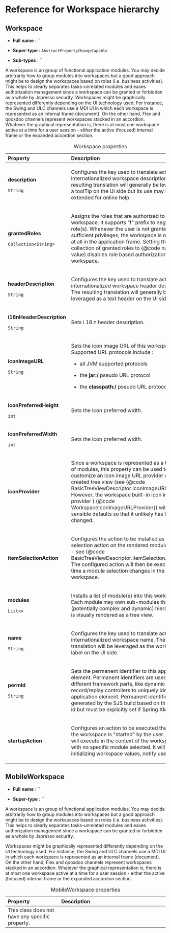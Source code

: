 Reference for Workspace hierarchy
=================================

Workspace
---------

-   **Full name** : ``

-   **Super-type** : `AbstractPropertyChangeCapable`

-   **Sub-types** : ``

A workspace is an group of functional application modules. You may decide arbitrarily how to group modules into workspaces but a good approach might be to design the workspaces based on roles (i.e. business activities). This helps to clearly separates tasks-unrelated modules and eases authorization management since a workspace can be granted or forbidden as a whole by Jspresso security. Workspaces might be graphically represented differently depending on the UI technology used. For instance, the Swing and ULC channels use a MDI UI in which each workspace is represented as an internal frame (document). On the other hand, Flex and qooxdoo channels represent workspaces stacked in an accordion. Whatever the graphical representation is, there is at most one workspace active at a time for a user session - either the active (focused) internal frame or the expanded accordion section.

<table>
<caption>Workspace properties</caption>
<colgroup>
<col width="33%" />
<col width="66%" />
</colgroup>
<thead>
<tr class="header">
<th align="left">Property</th>
<th align="left">Description</th>
</tr>
</thead>
<tbody>
<tr class="odd">
<td align="left"><p><strong>description</strong></p>
<p><code>String</code></p></td>
<td align="left"><p>Configures the key used to translate actual internationalized workspace description. The resulting translation will generally be leveraged as a toolTip on the UI side but its use may be extended for online help.</p></td>
</tr>
<tr class="even">
<td align="left"><p><strong>grantedRoles</strong></p>
<p><code>Collection​&lt;​String​&gt;​</code></p></td>
<td align="left"><p>Assigns the roles that are authorized to start this workspace. It supports &quot;<strong>!</strong>&quot; prefix to negate the role(s). Whenever the user is not granted sufficient privileges, the workspace is not installed at all in the application frame. Setting the collection of granted roles to {@code null} (default value) disables role based authorization on this workspace.</p></td>
</tr>
<tr class="odd">
<td align="left"><p><strong>headerDescription</strong></p>
<p><code>String</code></p></td>
<td align="left"><p>Configures the key used to translate actual internationalized workspace header description. The resulting translation will generally be leveraged as a text header on the UI side.</p></td>
</tr>
<tr class="even">
<td align="left"><p><strong>i18nHeaderDescription</strong></p>
<p><code>String</code></p></td>
<td align="left"><p>Sets i 18 n header description.</p></td>
</tr>
<tr class="odd">
<td align="left"><p><strong>iconImageURL</strong></p>
<p><code>String</code></p></td>
<td align="left"><p>Sets the icon image URL of this workspace. Supported URL protocols include :</p>
<ul>
<li><p>all JVM supported protocols</p></li>
<li><p>the <strong>jar:/</strong> pseudo URL protocol</p></li>
<li><p>the <strong>classpath:/</strong> pseudo URL protocol</p></li>
</ul></td>
</tr>
<tr class="even">
<td align="left"><p><strong>iconPreferredHeight</strong></p>
<p><code>int</code></p></td>
<td align="left"><p>Sets the icon preferred width.</p></td>
</tr>
<tr class="odd">
<td align="left"><p><strong>iconPreferredWidth</strong></p>
<p><code>int</code></p></td>
<td align="left"><p>Sets the icon preferred width.</p></td>
</tr>
<tr class="even">
<td align="left"><p><strong>iconProvider</strong></p>
<p><code></code></p></td>
<td align="left"><p>Since a workspace is represented as a tree view of modules, this property can be used to customize an icon image URL provider on the created tree view (see {@code BasicTreeViewDescriptor.iconImageURLProvider}). However, the workspace built-in icon image URL provider ( {@code WorkspaceIconImageURLProvider}) will setup sensible defaults so that it unlikely has to be changed.</p></td>
</tr>
<tr class="odd">
<td align="left"><p><strong>itemSelectionAction</strong></p>
<p><code></code></p></td>
<td align="left"><p>Configures the action to be installed as item selection action on the rendered module tree view - see {@code BasicTreeViewDescriptor.itemSelectionAction}. The configured action will then be executed each time a module selection changes in the workspace.</p></td>
</tr>
<tr class="even">
<td align="left"><p><strong>modules</strong></p>
<p><code>List​&lt;​​&gt;​</code></p></td>
<td align="left"><p>Installs a list of module(s) into this workspace. Each module may own sub-modules that form a (potentially complex and dynamic) hierarchy, that is visually rendered as a tree view.</p></td>
</tr>
<tr class="odd">
<td align="left"><p><strong>name</strong></p>
<p><code>String</code></p></td>
<td align="left"><p>Configures the key used to translate actual internationalized workspace name. The resulting translation will be leveraged as the workspace label on the UI side.</p></td>
</tr>
<tr class="even">
<td align="left"><p><strong>permId</strong></p>
<p><code>String</code></p></td>
<td align="left"><p>Sets the permanent identifier to this application element. Permanent identifiers are used by different framework parts, like dynamic security or record/replay controllers to uniquely identify an application element. Permanent identifiers are generated by the SJS build based on the element id but must be explicitly set if Spring XML is used.</p></td>
</tr>
<tr class="odd">
<td align="left"><p><strong>startupAction</strong></p>
<p><code></code></p></td>
<td align="left"><p>Configures an action to be executed the first time the workspace is &quot;started&quot; by the user. The action will execute in the context of the workspace but with no specific module selected. It will help initializing workspace values, notify user, ...</p></td>
</tr>
</tbody>
</table>

MobileWorkspace
---------------

-   **Full name** : ``

-   **Super-type** : ``

A workspace is an group of functional application modules. You may decide arbitrarily how to group modules into workspaces but a good approach might be to design the workspaces based on roles (i.e. business activities). This helps to clearly separates tasks-unrelated modules and eases authorization management since a workspace can be granted or forbidden as a whole by Jspresso security.

Workspaces might be graphically represented differently depending on the UI technology used. For instance, the Swing and ULC channels use a MDI UI in which each workspace is represented as an internal frame (document). On the other hand, Flex and qooxdoo channels represent workspaces stacked in an accordion. Whatever the graphical representation is, there is at most one workspace active at a time for a user session - either the active (focused) internal frame or the expanded accordion section.

<table>
<caption>MobileWorkspace properties</caption>
<colgroup>
<col width="33%" />
<col width="66%" />
</colgroup>
<thead>
<tr class="header">
<th align="left">Property</th>
<th align="left">Description</th>
</tr>
</thead>
<tbody>
<tr class="odd">
<td align="left">This class does not have any specific property.</td>
</tr>
</tbody>
</table>


